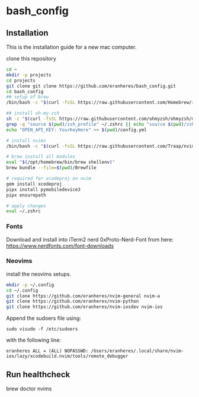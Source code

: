 # bash_config

## Installation
This is the installation guide for a new mac computer.


clone this repository
```bash
cd ~
mkdir -p projects
cd projects
git clone git clone https://github.com/eranheres/bash_config.git
cd bash_config
## setup of brew
/bin/bash -c "$(curl -fsSL https://raw.githubusercontent.com/Homebrew/install/HEAD/install.sh)"

## install oh-my-zsh
sh -c "$(curl -fsSL https://raw.githubusercontent.com/ohmyzsh/ohmyzsh/master/tools/install.sh)"
grep -q "source $(pwd)/zsh_profile" ~/.zshrc || echo "source $(pwd)/zsh_profile.zsh" >> ~/.zshrc
echo "OPEN_API_KEY: YourKeyHere" >> $(pwd)/config.yml

# install nvims
/bin/bash -c "$(curl -fsSL https://raw.githubusercontent.com/Traap/nvims/master/install.sh)"

# brew install all modules
eval "$(/opt/homebrew/bin/brew shellenv)"
brew bundle --file=$(pwd)/Brewfile

# required for xcodeproj on nvim
gem install xcodeproj
pipx install pymobiledevice3
pipx ensurepath

# apply changes
eval ~/.zshrc
```
### Fonts
Download and install into iTerm2 nerd 0xProto-Nerd-Font from here: https://www.nerdfonts.com/font-downloads

### Neovims 
install the neovims setups.
```zsh
mkdir -p ~/.config
cd ~/.config
git clone https://github.com/eranheres/nvim-general nvim-a
git clone https://github.com/eranheres/nvim-python
git clone https://github.com/eranheres/nvim-iosdev nvim-ios
```
Append the sudoers file using: 
```
sudo visudo -f /etc/sudoers
```

with the following line:
```
eranheres ALL = (ALL) NOPASSWD: /Users/eranheres/.local/share/nvim-ios/lazy/xcodebuild.nvim/tools/remote_debugger
```


## Run healthcheck
brew doctor
nvims
